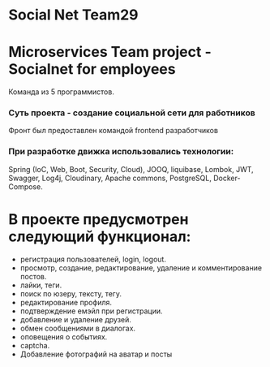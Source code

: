 # Social Net Team29
# Microservices Team project - Socialnet for employees 
Команда из 5 программистов.

### Суть проекта - создание социальной сети для работников
Фронт был предоставлен командой frontend разработчиков

### При разработке движка использовались технологии:
Spring (IoC, Web, Boot, Security, Cloud), JOOQ, liquibase, Lombok, JWT, Swagger, Log4j, Cloudinary,
Apache commons, PostgreSQL, Docker-Compose. 

# В проекте предусмотрен следующий функционал:

* регистрация пользователей, login, logout.
* просмотр, создание, редактирование, удаление и комментирование постов.
* лайки, теги.
* поиск по юзеру, тексту, тегу.
* редактирование профиля.
* подтверждение емэйл при регистрации.
* добавление и удаление друзей.
* обмен сообщениями в диалогах.
* оповещения о событиях.
* captcha.
* Добавление фотографий на аватар и посты
